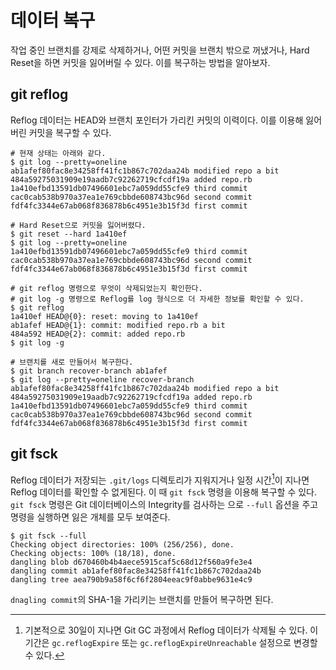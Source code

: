 # 데이터 복구
작업 중인 브랜치를 강제로 삭제하거나, 어떤 커밋을 브랜치 밖으로 꺼냈거나, Hard Reset을 하면 커밋을 잃어버릴 수 있다. 이를 복구하는 방법을 알아보자.

## git reflog
Reflog 데이터는 HEAD와 브랜치 포인터가 가리킨 커밋의 이력이다. 이를 이용해 잃어버린 커밋을 복구할 수 있다. 

```shell
# 현재 상태는 아래와 같다.
$ git log --pretty=oneline
ab1afef80fac8e34258ff41fc1b867c702daa24b modified repo a bit
484a59275031909e19aadb7c92262719cfcdf19a added repo.rb
1a410efbd13591db07496601ebc7a059dd55cfe9 third commit
cac0cab538b970a37ea1e769cbbde608743bc96d second commit
fdf4fc3344e67ab068f836878b6c4951e3b15f3d first commit

# Hard Reset으로 커밋을 잃어버렸다.
$ git reset --hard 1a410ef
$ git log --pretty=oneline
1a410efbd13591db07496601ebc7a059dd55cfe9 third commit
cac0cab538b970a37ea1e769cbbde608743bc96d second commit
fdf4fc3344e67ab068f836878b6c4951e3b15f3d first commit

# git reflog 명령으로 무엇이 삭제되었는지 확인한다.
# git log -g 명령으로 Reflog를 log 형식으로 더 자세한 정보를 확인할 수 있다.
$ git reflog
1a410ef HEAD@{0}: reset: moving to 1a410ef
ab1afef HEAD@{1}: commit: modified repo.rb a bit
484a592 HEAD@{2}: commit: added repo.rb
$ git log -g

# 브랜치를 새로 만들어서 복구한다. 
$ git branch recover-branch ab1afef
$ git log --pretty=oneline recover-branch
ab1afef80fac8e34258ff41fc1b867c702daa24b modified repo a bit
484a59275031909e19aadb7c92262719cfcdf19a added repo.rb
1a410efbd13591db07496601ebc7a059dd55cfe9 third commit
cac0cab538b970a37ea1e769cbbde608743bc96d second commit
fdf4fc3344e67ab068f836878b6c4951e3b15f3d first commit
```

## git fsck
Reflog 데이터가 저장되는 `.git/logs` 디렉토리가 지워지거나 일정 시간[^1]이 지나면 Reflog 데이터를 확인할 수 없게된다. 이 때 `git fsck` 명령을 이용해 복구할 수 있다.  
`git fsck` 명령은 Git 데이터베이스의 Integrity를 검사하는 으로 `--full` 옵션을 주고 명령을 실행하면 잃은 개체를 모두 보여준다.

```shell
$ git fsck --full
Checking object directories: 100% (256/256), done.
Checking objects: 100% (18/18), done.
dangling blob d670460b4b4aece5915caf5c68d12f560a9fe3e4
dangling commit ab1afef80fac8e34258ff41fc1b867c702daa24b
dangling tree aea790b9a58f6cf6f2804eeac9f0abbe9631e4c9
```

`dnagling commit`의 SHA-1을 가리키는 브랜치를 만들어 복구하면 된다. 

[^1]: 기본적으로 30일이 지나면 Git GC 과정에서 Reflog 데이터가 삭제될 수 있다. 이 기간은 `gc.reflogExpire` 또는 `gc.reflogExpireUnreachable` 설정으로 변경할 수 있다.  